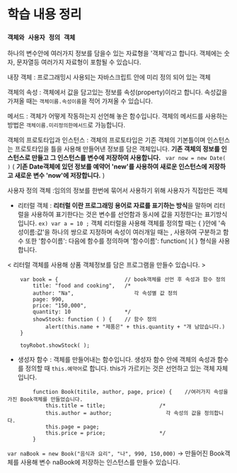 # 학습 내용 정리

### `객체와 사용자 정의 객체`
 하나의 변수안에 여러가지 정보를 담을수 있는 자료형을 '객체'라고 합니다.
 객체에는 숫자, 문자열등 여러가지 자료형이 포함될 수 있습니다.

내장 객체 : 프로그래밍시 사용되는 자바스크립트 안에 미리 정의 되어 있는 객체

객체의 속성 : 객체에서 값을 담고있는 정보를 속성(property)이라고 합니다. 속성값을 가져올 때는 `객체이름.속성이름`을 적어 가져올 수 있습니다.

메서드 : 객체가 어떻게 작동하는지 선언해 놓은 함수입니다. 객체의 메서드를 사용하는 방법은 `객체이름.미리정의한메서드`로 가능합니다. 

객체의 프로토타입과 인스턴스 : 객체의 프로토타입은 기존 객체의 기본틀이며 인스턴스는 프로토타입을 틀을 사용해 만들어낸 정보를 담은 객체입니다.
**기존 객체의 정보를 인스턴스로 만들고 그 인스턴스를 변수에 저장하여 사용합니다.** 
` var now = new Date( )`
( **기존 Date객체에 있던 정보를 예약어 'new'를 사용하여 새로운 인스턴스에 저장하고 새로운 변수 'now'에 저장합니다.** )

사용자 정의 객체 :임의의 정보를 한번에 묶어서 사용하기 위해 사용자가 직접만든 객체
- 리터럴 객체 : **리터럴 이란 프로그래밍 용어로 자료를 표기하는 방식**을 말하며 리터럴을 사용하여 표기한다는 것은 변수를 선언함과 동시에 값을 지정한다는 표기방식 입니다. `ex) var a = 10 ;` 
객체 리터럴을 사용해 객체를 정의할 때는 { }안에 '속성이름:값'을 하나의 쌍으로 지정하며 속성이 여러개일 때는 , 사용하여 구분하고 함수 또한 '함수이름': 다음에 함수를 정의하며 '함수이름': function( ){ } 형식을 사용합니다. 

< 리터럴 객체를 사용해 상품 객체정보를 담은 프로그램을 만들수 있습니다. >
```
    var book = {                     // book객체를 선언 후 속성과 함수 정의 
        title: "food and cooking",   /*
        author: "Na",                   각 속성별 값 정의 
        page: 990,
        price: "150,000",
        quantity: 10                 */ 
        showStock: function ( ) {    // 함수 정의 
            alert(this.name + "제품은" + this.quantity + "개 남았습니다.) 
    } 

    toyRobot.showStock( ); 
```
 - 생성자 함수 : 객체를 만들어내는 함수입니다. 생성자 함수 안에 객체의 속성과 함수를 정의할 때 `this.예약어`로 합니다. this가 가르키는 것은 선언하고 있는 객체 자체입니다. 
```
        function Book(titile, author, page, price) {    //여러가지 속성을 가진 Book객체를 만들었습니다.
            this.title = title;                 /*
            this.author = author;                 각 속성의 값을 정의합니다.
            this.page = page;
            this.price = price;                 */
        }
```
`var naBook = new Book("음식과 요리", "나", 990, 150,000)`
-> 만들어진 Book객체를 사용해 변수 naBook에 저장하는 인스턴스를 만들수 있습니다. 
